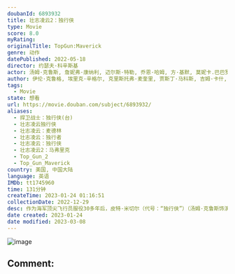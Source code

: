 ```yaml
---
doubanId: 6893932
title: 壮志凌云2：独行侠
type: Movie
score: 8.0
myRating: 
originalTitle: TopGun:Maverick
genre: 动作
datePublished: 2022-05-18
director: 约瑟夫·科辛斯基
actor: 汤姆·克鲁斯, 詹妮弗·康纳利, 迈尔斯·特勒, 乔恩·哈姆, 方·基默, 莫妮卡.巴巴罗, 珍·路易莎·凯利, 曼尼·贾希尼托, 罗伯塔·斯巴达, 艾德·哈里斯, 格伦·鲍威尔, 刘易斯·普尔曼, 雷蒙德·李, 莉莲安娜·雷伊, 杰·埃利斯, 杰克·皮克金, 蕾切尔·马卡里兰, 巴希尔·萨拉赫丁, 彼得·马克·肯德尔, 查尔斯·帕内尔, 切尔西哈里斯, 丹尼·拉米雷斯, 王仲欣, 南希·德马尔斯, 康妮·夏普, 塞尔吉奥·布里奥内斯, 佩内洛普·卡普迪雅, 马克·安东尼·考克斯, 莫宾·汗, 托马辛·麦肯齐, 斯蒂芬妮·安德里娅·巴伦, 香农·凯恩, 格雷格·泰山·戴维斯
author: 伊伦·克鲁格, 埃里克·辛格尔, 克里斯托弗·麦奎里, 贾斯丁·马科斯, 吉姆·卡什, 小杰克·埃普斯, 彼得·克莱格
tags:
  - Movie
state: 想看
url: https://movie.douban.com/subject/6893932/
aliases:
  - 捍卫战士：独行侠(台)
  - 壮志凌云独行侠
  - 壮志凌云：麦德林
  - 壮志凌云：独行者
  - 壮志凌云：独行侠
  - 壮志凌云2：马弗里克
  - Top_Gun_2
  - Top_Gun_Maverick
country: 美国, 中国大陆
language: 英语
IMDb: tt1745960
time: 131分钟
createTime: 2023-01-24 01:16:51
collectionDate: 2022-12-29
desc: 作为海军顶尖飞行员服役30多年后，皮特·米切尔（代号：“独行侠”）（汤姆·克鲁斯饰演）决定打破体制的限制，成为一名试飞员接受更大的挑战。当他接到命令，为一项高难度特殊任务训练一群“高空利剑”项目的毕...
date created: 2023-01-24
date modified: 2023-03-08
---
```


![image](p2870610648.jpg)

Comment:
---
